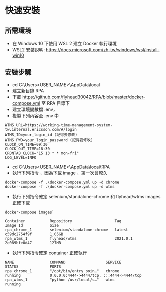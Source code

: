 # 快速安裝
## 所需環境 
* 在 Windows 10 下使用 WSL 2  建立 Docker 執行環境 
* WSL2 安裝說明: https://docs.microsoft.com/zh-tw/windows/wsl/install-win10

## 安裝步驟
* cd C:\Users\<USER_NAME>\AppData\local
* 建立新目錄 RPA 
* 下載 https://github.com/flyhead30042/RPA/blob/master/docker-compose.yml 至 RPA 目錄下
* 建立環境變數檔 .env，
* 複製下列內容至 .env 中

```buildoutcfg
WTMS_URL=https://working-time-management-system-tw.internal.ericsson.com/#/login
WTMS_ID=your_login_id (記得要修改)
WTMS_PWD=your_login_password (記得要修改)
CLOCK_ON_TIME=09:30
CLOCK_OUT_TIME=18:30
CRONTAB_CLOCK="15 13 * * mon-fri"
LOG_LEVEL=INFO
```  


* cd C:\Users\<USER_NAME>\AppData\local\RPA
* 執行下列指令 ，因為下載 image ，第一次會較久
```commandline
docker-compose -f .\docker-compose.yml up -d chrome
docker-compose -f .\docker-compose.yml up -d wtms
```

* 執行下列指令確定 selenium/standalone-chrome 和 flyhead/wtms images 正確下載 
```commandline
docker-compose images`
```


```shell
Container           Repository                   Tag                 Image Id            Size
rpa_chrome_1        selenium/standalone-chrome   latest              c59dc2754f9f        1.05GB
rpa_wtms_1          flyhead/wtms                 2021.0.1            2e089bfe0d47        127MB
```

* 執行下列指令確定 container 正確執行 

```shell
NAME                COMMAND                  SERVICE             STATUS              PORTS
rpa_chrome_1        "/opt/bin/entry_poin…"   chrome              running             0.0.0.0:4444->4444/tcp, :::4444->4444/tcp
rpa_wtms_1          "python /usr/local/s…"   wtms                running
```

 